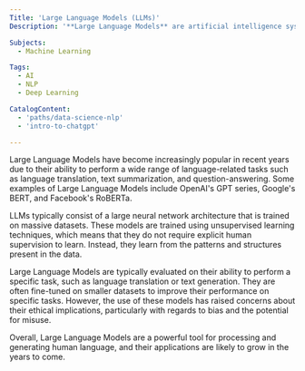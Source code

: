 ```yaml
---
Title: 'Large Language Models (LLMs)'
Description: '**Large Language Models** are artificial intelligence systems that are designed to process and generate human language on a massive scale. These models are trained on vast amounts of text data and use advanced machine learning algorithms to learn the patterns and structures of language. Large Language Models have become increasingly popular in recent years due to their ability to perform a wide range of language-related tasks such as language translation, text summarization, and question-answering. Some examples of Large Language Models include [OpenAI's](https://openai.com) GPT series, Google's BERT, and Facebook's [RoBERTa](https://www.open-roberta.org).'

Subjects:
  - Machine Learning

Tags:
  - AI
  - NLP
  - Deep Learning

CatalogContent:
  - 'paths/data-science-nlp'
  - 'intro-to-chatgpt'

---
```


Large Language Models have become increasingly popular in recent years due to their ability to perform a wide range of language-related tasks such as language translation, text summarization, and question-answering. Some examples of Large Language Models include OpenAI's GPT series, Google's BERT, and Facebook's RoBERTa.

LLMs typically consist of a large neural network architecture that is trained on massive datasets. These models are trained using unsupervised learning techniques, which means that they do not require explicit human supervision to learn. Instead, they learn from the patterns and structures present in the data.

Large Language Models are typically evaluated on their ability to perform a specific task, such as language translation or text generation. They are often fine-tuned on smaller datasets to improve their performance on specific tasks. However, the use of these models has raised concerns about their ethical implications, particularly with regards to bias and the potential for misuse.

Overall, Large Language Models are a powerful tool for processing and generating human language, and their applications are likely to grow in the years to come.
